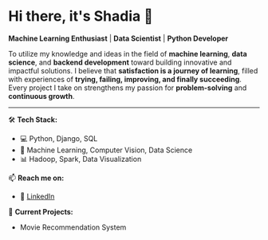 # Hi there, it's Shadia 👋

**Machine Learning Enthusiast** | **Data Scientist** | **Python Developer**

To utilize my knowledge and ideas in the field of **machine learning**, **data science**, and **backend development** toward building innovative and impactful solutions. I believe that **satisfaction is a journey of learning**, filled with experiences of **trying, failing, improving, and finally succeeding**. Every project I take on strengthens my passion for **problem-solving** and **continuous growth**.

---

🛠️ **Tech Stack:**  
- 💻 Python, Django, SQL  
- 🧠 Machine Learning, Computer Vision, Data Science  
- 📊 Hadoop, Spark, Data Visualization  

📫 **Reach me on:**  
- 💼 [LinkedIn](https://www.linkedin.com/in/shadia-akther/)   

🌱 **Current Projects:**  
- Movie Recommendation System  
  
